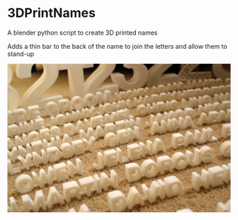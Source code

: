 # 3DPrintNames
A blender python script to create 3D printed names

Adds a thin bar to the back of the name to join the letters and allow them to stand-up

![](names.jpg)
